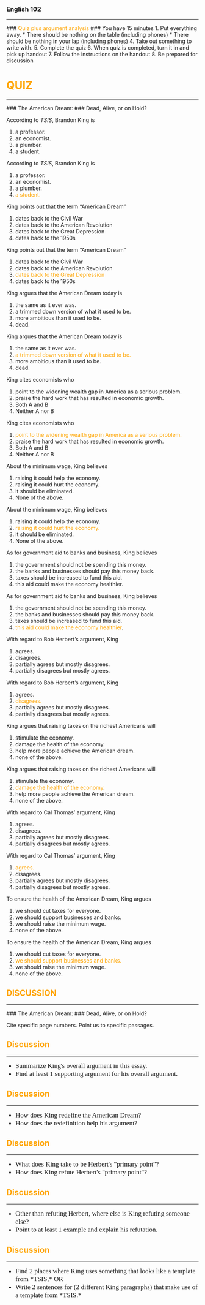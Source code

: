 ### English 102
<hr />
### <span style="color: orange;">Quiz plus argument analysis</span>
### You have 15 minutes
1. Put everything away.
 * There should be nothing on the table (including phones)
 * There should be nothing in your lap (including phones)
4. Take out something to write with.
5. Complete the quiz
6. When quiz is completed, turn it in and pick up handout
7. Follow the instructions on the handout
8. Be prepared for discussion



# <span style="color: orange;">QUIZ</span>
<hr />
### The American Dream:
### Dead, Alive, or on Hold?


According to *TSIS*, Brandon King is

1. a professor.
2. an economist.
3. a plumber.
4. a student.


According to *TSIS*, Brandon King is

1. a professor.
2. an economist.
3. a plumber.
4. <span style="color: orange;">a student.</span>


King points out that the term “American Dream” 

1. dates back to the Civil War
2. dates back to the American Revolution
3. dates back to the Great Depression
4. dates back to the 1950s


King points out that the term “American Dream” 

1. dates back to the Civil War
2. dates back to the American Revolution
3. <span style="color: orange;">dates back to the Great Depression</span>
4. dates back to the 1950s


King argues that the American Dream today is

1. the same as it ever was.
2. a trimmed down version of what it used to be.
3. more ambitious than it used to be.
4. dead.


King argues that the American Dream today is

1. the same as it ever was.
2. <span style="color: orange;">a trimmed down version of what it used to be.</span>
3. more ambitious than it used to be.
4. dead.


King cites economists who 

1. point to the widening wealth gap in America as a serious problem.
2. praise the hard work that has resulted in economic growth.
3. Both A and B
4. Neither A nor B


King cites economists who 

1. <span style="color: orange;">point to the widening wealth gap in America as a serious problem.</span>
2. praise the hard work that has resulted in economic growth.
3. Both A and B
4. Neither A nor B


About the minimum wage, King believes 

1. raising it could help the economy.
2. raising it could hurt the economy. 
3. it should be eliminated.
4. None of the above.


About the minimum wage, King believes 

1. raising it could help the economy.
2. <span style="color: orange;">raising it could hurt the economy.</span> 
3. it should be eliminated.
4. None of the above.


As for government aid to banks and business, King believes

1. the government should not be spending this money.
2. the banks and businesses should pay this money back.
3. taxes should be increased to fund this aid.
4. this aid could make the economy healthier.


As for government aid to banks and business, King believes

1. the government should not be spending this money.
2. the banks and businesses should pay this money back.
3. taxes should be increased to fund this aid.
4. <span style="color: orange;">this aid could make the economy healthier</span>.


With regard to Bob Herbert’s argument, King

1. agrees.
2. disagrees.
3. partially agrees but mostly disagrees.
4. partially disagrees but mostly agrees.


With regard to Bob Herbert’s argument, King

1. agrees.
2. <span style="color: orange;">disagrees.</span>
3. partially agrees but mostly disagrees.
4. partially disagrees but mostly agrees.


King argues that raising taxes on the richest Americans will

1. stimulate the economy.
2. damage the health of the economy.
3. help more people achieve the American dream.
4. none of the above.


King argues that raising taxes on the richest Americans will

1. stimulate the economy.
2. <span style="color: orange;">damage the health of the economy</span>.
3. help more people achieve the American dream.
4. none of the above.


With regard to Cal Thomas’ argument, King

1. agrees.
2. disagrees.
3. partially agrees but mostly disagrees.
4. partially disagrees but mostly agrees.


With regard to Cal Thomas’ argument, King

1. <span style="color: orange;">agrees.</span>
2. disagrees.
3. partially agrees but mostly disagrees.
4. partially disagrees but mostly agrees.


To ensure the health of the American Dream, King argues

1. we should cut taxes for everyone.
2. we should support businesses and banks.
3. we should raise the minimum wage.
4. none of the above.


To ensure the health of the American Dream, King argues

1. we should cut taxes for everyone.
2. <span style="color: orange;">we should support businesses and banks.</span>
3. we should raise the minimum wage.
4. none of the above.



## <span style="color: orange;">DISCUSSION</span>
<hr />
### The American Dream:
### Dead, Alive, or on Hold?

Cite specific page numbers.
Point us to specific passages.


## <span style="color: orange;">Discussion</span>
<hr />
<ul>
<li style="text-align: left; font-family: Cambria, Serif; font-size: 125%; font-weight: normal;">Summarize King's overall argument in this essay.</li>

<li style="text-align: left; font-family: Cambria, Serif; font-size: 125%; font-weight: normal;">Find at least 1 supporting argument for his overall argument.</li>
</ul>


## <span style="color: orange;">Discussion</span>
<hr />
<ul>
<li style="text-align: left; font-family: Cambria, Serif; font-size: 125%; font-weight: normal;">How does King redefine the American Dream?</li>

<li style="text-align: left; font-family: Cambria, Serif; font-size: 125%; font-weight: normal;">How does the redefinition help his argument?</li>
</ul>


## <span style="color: orange;">Discussion</span>
<hr />
<ul>
<li style="text-align: left; font-family: Cambria, Serif; font-size: 125%; font-weight: normal;">What does King take to be Herbert's "primary point"?</li>

<li style="text-align: left; font-family: Cambria, Serif; font-size: 125%; font-weight: normal;">How does King refute Herbert's "primary point"?</li>
</ul>


## <span style="color: orange;">Discussion</span>
<hr />
<ul>
<li style="text-align: left; font-family: Cambria, Serif; font-size: 125%; font-weight: normal;">Other than refuting Herbert, where else is King refuting someone else?</li>

<li style="text-align: left; font-family: Cambria, Serif; font-size: 125%; font-weight: normal;">Point to at least 1 example and explain his refutation.</li>
</ul>


## <span style="color: orange;">Discussion</span>
<hr />
<ul>
<li style="text-align: left; font-family: Cambria, Serif; font-size: 125%; font-weight: normal;">Find 2 places where King uses something that looks like a template from *TSIS,* OR</li>
<li style="text-align: left; font-family: Cambria, Serif; font-size: 125%; font-weight: normal;">Write 2 sentences for (2 different King paragraphs) that make use of a template from *TSIS.*</li>
</ul>